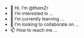- 👋 Hi, I’m @themZr
- 👀 I’m interested in ...
- 🌱 I’m currently learning ...
- 💞️ I’m looking to collaborate on ...
- 📫 How to reach me ...

<!---
themZr/themZr is a ✨ special ✨ repository because its `README.md` (this file) appears on your GitHub profile.
You can click the Preview link to take a look at your changes.
--->
